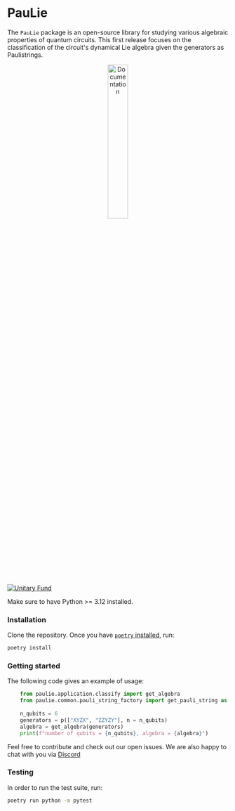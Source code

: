# PauLie
The `PauLie` package is an open-source library for studying various algebraic properties of quantum circuits.  This
first release focuses on the classification of the circuit's dynamical Lie algebra given the generators as Paulistrings.

<p align="center">
  <a href="https://qpaulie.github.io/PauLie/">
  <img width=30% src="https://img.shields.io/badge/documentation-blue?style=for-the-badge&logo=read%20the%20docs" alt="Documentation" />
  </a>
</p>


[![Unitary Fund](https://img.shields.io/badge/Supported%20By-UNITARY%20FUND-brightgreen.svg?style=for-the-badge)](https://unitary.fund)

Make sure to have Python >= 3.12 installed.

### Installation
Clone the repository. Once you have [`poetry` installed](https://python-poetry.org/docs/#installation), run:

```sh
poetry install
```

### Getting started 

The following code gives an example of usage:

```python
    from paulie.application.classify import get_algebra
    from paulie.common.pauli_string_factory import get_pauli_string as p
    
    n_qubits = 6
    generators = p(["XYZX", "ZZYZY"], n = n_qubits)
    algebra = get_algebra(generators)
    print(f"number of qubits = {n_qubits}, algebra = {algebra}")
```

Feel free to contribute and check out our open issues. We are also happy to chat with you via [Discord](https://discord.gg/unitary-fund-764231928676089909)

### Testing

In order to run the test suite, run:

```sh
poetry run python -m pytest
```


